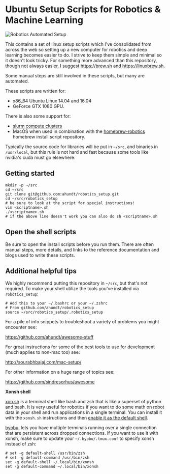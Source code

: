 # Ubuntu Setup Scripts for Robotics & Machine Learning

![Robotics Automated Setup](https://upload.wikimedia.org/wikipedia/commons/5/5d/Advanced_Automation_for_Space_Missions_figure_5-29.gif)

This contains a set of linux setup scripts which I've consolidated from across the web so setting up a new computer for robotics and deep learning becomes easier to do. I strive to keep them simple and minimal so it doesn't look tricky. For something more advanced than this repository, though not always easier, I suggest https://brew.sh and https://linuxbrew.sh.

Some manual steps are still involved in these scripts, but many are automated.

These scripts are written for:
- x86_64 Ubuntu Linux 14.04 and 16.04
- GeForce GTX 1080 GPU.

There is also some support for:
- [slurm compute clusters](https://slurm.schedmd.com/)
- MacOS when used in combination with the [homebrew-robotics](https://github.com/ahundt/homebrew-robotics) homebrew install script repository.

Typically the source code for libraries will be put in `~/src`, and binaries in `/usr/local`, but this rule is not hard and fast because some tools like nvidia's cuda must go elsewhere.

## Getting started


```
mkdir -p ~/src
cd ~/src
git clone git@github.com:ahundt/robotics_setup.git
cd ~/src/robotics_setup
# be sure to look at the script for special instructions!
vim <scriptname>.sh
./<scriptname>.sh
# if the above line doesn't work you can also do sh <scriptname>.sh
```

## Open the shell scripts

Be sure to open the install scripts before you run them. There are often manual steps, more details, and links to the reference documentation and blogs used to write these scripts.

## Additional helpful tips

We highly recommend putting this repository in `~/src`, but that's not required.
To make your shell utilize the tools you've installed via `robotics_setup`:

    # Add this to your ~/.bashrc or your ~/.zshrc
    # From github.com/ahundt/robotics_setup
    source ~/src/robotics_setup/.robotics_setup

For a pile of info snippets to troubleshoot a variety of problems you might encounter see:

https://github.com/ahundt/awesome-stuff
 
For great instructions for some of the best tools to use for development (much applies to non-mac too) see:

http://sourabhbajaj.com/mac-setup/

For other information on a huge range of topics see:

https://github.com/sindresorhus/awesome

**Xonsh shell**

[xon.sh](https://xon.sh) is a terminal shell like bash and zsh that is like a superset of python and bash. It is very useful for robotics if you want to do some math on robot data in your shell and run applications in a single terminal. You can install it with the `xonsh.sh` instructions and then [enable it as the default shell](http://xon.sh/customization.html#set-xonsh-as-my-default-shell).

[byobu](http://byobu.co), lets you have multiple terminals running over a single connection that are persistent across dropped connections. If you want to use it with xonsh, make sure to update your `~/.byobu/.tmux.conf` to specify xonsh instead of zsh:

```
# set -g default-shell /usr/bin/zsh
# set -g default-command /usr/bin/zsh
set -g default-shell ~/.local/bin/xonsh
set -g default-command ~/.local/bin/xonsh
```
